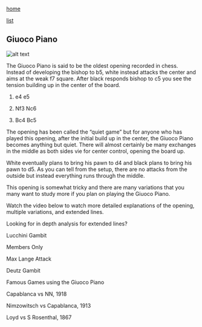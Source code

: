 [home](/zaliczeniowe1awww/)

[list](/zaliczeniowe1awww/list)

## Giuoco Piano

![alt text](https://www.thechesswebsite.com/wp-content/uploads/2015/08/the-giuoco-piano.jpg "Giuoco Piano")


The Giuoco Piano is said to be the oldest opening recorded in chess. Instead of developing the bishop to b5, white instead attacks the center and aims at the weak f7 square. After black responds bishop to c5 you see the tension building up in the center of the board.

1. e4 e5

2. Nf3 Nc6

3. Bc4 Bc5

The opening has been called the “quiet game” but for anyone who has played this opening, after the initial build up in the center, the Giuoco Piano becomes anything but quiet. There will almost certainly be many exchanges in the middle as both sides vie for center control, opening the board up.

White eventually plans to bring his pawn to d4 and black plans to bring his pawn to d5. As you can tell from the setup, there are no attacks from the outside but instead everything runs through the middle.

This opening is somewhat tricky and there are many variations that you many want to study more if you plan on playing the Giuoco Piano.

Watch the video below to watch more detailed explanations of the opening, multiple variations, and extended lines.









Looking for in depth analysis for extended lines?

















Lucchini Gambit









Members Only













Max Lange Attack























Deutz Gambit









Famous Games using the Giuoco Piano

Capablanca vs NN, 1918

Nimzowitsch vs Capablanca, 1913

Loyd vs S Rosenthal, 1867


